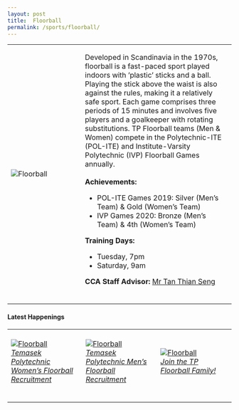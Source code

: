 ```yaml
---
layout: post
title:  Floorball
permalink: /sports/floorball/
---
```


<table>
    <tr>
        <td style="width:33%"><image src="/images/CCA_floorball.jpg" style="display:block;margin-left:auto;margin-right:auto;" alt="Floorball"></image></td>
        <td>
            <p>
                Developed in Scandinavia in the 1970s, floorball is a fast-paced sport played indoors with ’plastic’ sticks and a ball. Playing the stick above the waist is also against the rules, making it a relatively safe sport. Each game comprises three periods of 15 minutes and involves five players and a goalkeeper with rotating substitutions. TP Floorball teams (Men & Women) compete in the Polytechnic-ITE (POL-ITE) and Institute-Varsity Polytechnic (IVP) Floorball Games annually.<br>
                <br>
                <b>Achievements:</b>
                <ul>
                    <li>POL-ITE Games 2019: Silver (Men’s Team) & Gold (Women’s Team)</li>
                    <li>IVP Games 2020: Bronze (Men’s Team) & 4th (Women’s Team)</li>
                </ul>
              </p>
              <p>
                <b>Training Days:</b>
                <ul>
                    <li>Tuesday, 7pm</li>
                    <li>Saturday, 9am</li>
                </ul>
              </p>
              <p>
                <b>CCA Staff Advisor:</b> <a href="mailto:tants@tp.edu.sg">Mr Tan Thian Seng</a><br>
                <br>
              </p>
        </td>
    </tr>
</table>

#### Latest Happenings

<table>
    <tr>
        <td style="width:33%"><br>
            <a href="https://www.instagram.com/p/CN4VxEshY-7">
                <image src="/images/CCA-floorball-ig5.png" style="display:block;margin-left:auto;margin-right:auto;" alt="Floorball">
                <h6 style="margin-top:0%">Temasek Polytechnic Women’s Floorball Recruitment</h6>
                </image>
            </a>
        </td>
        <td style="width:33%"><br>
            <a href="https://www.instagram.com/p/CN4U76whgVh">
                <image src="/images/CCA-floorball-ig4.png" style="display:block;margin-left:auto;margin-right:auto;" alt="Floorball">
                <h6 style="margin-top:0%">Temasek Polytechnic Men’s Floorball Recruitment</h6>
                </image>
            </a>
        </td>
        <td style="width:33%"><br>
            <a href="https://www.instagram.com/p/B_47XJuBM8X/">
                <image src="/images/CCA-Floorball_IG1.png" style="display:block;margin-left:auto;margin-right:auto;" alt="Floorball">
                <h6 style="margin-top:0%">Join the TP Floorball Family!</h6>
                </image>
            </a>
        </td>
    </tr>
</table>

